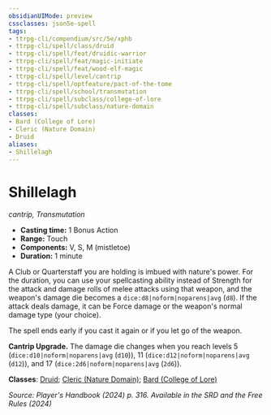 ```yaml
---
obsidianUIMode: preview
cssclasses: json5e-spell
tags:
- ttrpg-cli/compendium/src/5e/xphb
- ttrpg-cli/spell/class/druid
- ttrpg-cli/spell/feat/druidic-warrior
- ttrpg-cli/spell/feat/magic-initiate
- ttrpg-cli/spell/feat/wood-elf-magic
- ttrpg-cli/spell/level/cantrip
- ttrpg-cli/spell/optfeature/pact-of-the-tome
- ttrpg-cli/spell/school/transmutation
- ttrpg-cli/spell/subclass/college-of-lore
- ttrpg-cli/spell/subclass/nature-domain
classes:
- Bard (College of Lore)
- Cleric (Nature Domain)
- Druid
aliases:
- Shillelagh
---
```

# Shillelagh
*cantrip, Transmutation*  


- **Casting time:** 1 Bonus Action
- **Range:** Touch
- **Components:** V, S, M (mistletoe)
- **Duration:** 1 minute

A Club or Quarterstaff you are holding is imbued with nature's power. For the duration, you can use your spellcasting ability instead of Strength for the attack and damage rolls of melee attacks using that weapon, and the weapon's damage die becomes a `dice:d8|noform|noparens|avg` (`d8`). If the attack deals damage, it can be Force damage or the weapon's normal damage type (your choice).

The spell ends early if you cast it again or if you let go of the weapon.

**Cantrip Upgrade.** The damage die changes when you reach levels 5 (`dice:d10|noform|noparens|avg` (`d10`)), 11 (`dice:d12|noform|noparens|avg` (`d12`)), and 17 (`dice:2d6|noform|noparens|avg` (`2d6`)).

**Classes**: [Druid](/3-Mechanics/CLI/lists/list-spells-classes-druid.md); [Cleric (Nature Domain)](/3-Mechanics/CLI/lists/list-spells-classes-nature-domain.md "class=XPHB"); [Bard (College of Lore)](/3-Mechanics/CLI/lists/list-spells-classes-college-of-lore-xphb.md "subclass=XPHB;class=XPHB")

*Source: Player's Handbook (2024) p. 316. Available in the <span title='Systems Reference Document (5.2)'>SRD</span> and the Free Rules (2024)*